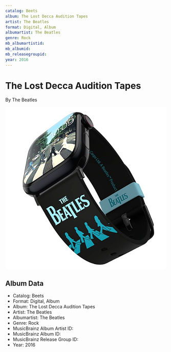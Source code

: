 ```yaml
---
catalog: Beets
album: The Lost Decca Audition Tapes
artist: The Beatles
format: Digital, Album
albumartist: The Beatles
genre: Rock
mb_albumartistid: 
mb_albumid: 
mb_releasegroupid: 
year: 2016
---
```


# The Lost Decca Audition Tapes

By The Beatles

![](../../assets/beetscovers/The_Beatles-The_Lost_Decca_Audition_Tapes.jpg)

## Album Data

- Catalog: Beets
- Format: Digital, Album
- Album: The Lost Decca Audition Tapes
- Artist: The Beatles
- Albumartist: The Beatles
- Genre: Rock
- MusicBrainz Album Artist ID: 
- MusicBrainz Album ID: 
- MusicBrainz Release Group ID: 
- Year: 2016

